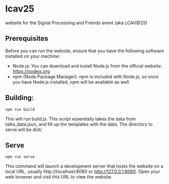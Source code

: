 # lcav25
website for the Signal Processing and Friends event (aka LCAV@25)


## Prerequisites

Before you can run the website, ensure that you have the following software installed on your machine:

- Node.js: You can download and install Node.js from the official website: https://nodejs.org
- npm (Node Package Manager): npm is included with Node.js, so once you have Node.js installed, npm will be available as well.

## Building:

```
npm run build
```
This will run build.js. This script essentially takes the data from talks_data.json, and fill up the templates with the data. 
The directory to serve will be dist/

## Serve 
``` 
npm run serve
```
This command will launch a development server that hosts the website on a local URL, usually http://localhost:8080 or http://127.0.0.1:8080. Open your web browser and visit this URL to view the website.
